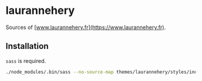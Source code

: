 # laurannehery

Sources of [www.laurannehery.fr](https://www.laurannehery.fr).

## Installation

`sass` is required.

```sh
./node_modules/.bin/sass --no-source-map themes/laurannehery/styles/index.scss themes/laurannehery/static/css/lh.css
```
